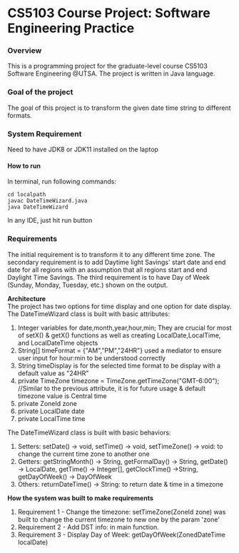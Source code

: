 # CS5103 Course Project: Software Engineering Practice
### Overview
<div>
  This is a programming project for the graduate-level course CS5103 Software Engineering @UTSA. The project is written in Java language. 
</div>

### Goal of the project
<div>
  The goal of this project is to transform the given date time string to different formats.     
</div>

<!---
  1. Requirement Engineering: Write user stories and test cases of the program you are writing.
  2. Design: Adapt your software design based on new requirements posted later.
  3. Implementation: Implement your code based on version control system and make changes to implementation based on new requirements.
  4. Testing: Write unit tests for your classes.
  5. Tool Application: Apply code clone detection, static bug detection on your code base and report results.
--->
### System Requirement
  Need to have JDK8 or JDK11 installed on the laptop
  #### How to run
  
  In terminal, run following commands: 
  ```
  cd localpath
  javac DateTimeWizard.java
  java DateTimeWizard
  ```
  In any IDE, just hit run button<br>
  
### Requirements

  The initial requirement is to transform it to any different time zone. The secondary requirement is to add Daytime light Savings' start date and end date for all regions with an assumption that all regions start and end Daylight Time Savings. The third requirement is to have Day of Week (Sunday, Monday, Tuesday, etc.) shown on the output.
  <br>

<div>
  <b>Architecture</b>
  <br>
  The project has two options for time display and one option for date display. The DateTimeWizard class is built with basic attributes: 
  <ol>
    <li> Integer variables for date,month,year,hour,min; They are crucial for most of setX() & getX() functions as well as creating LocalDate,LocalTime, and LocalDateTime objects</li>
    <li> String[] timeFormat = {"AM","PM","24HR"} used a mediator to ensure user input for hour:min to be understood correctly </li>
    <li> String timeDisplay is for the selected time format to be display with a default value as "24HR" </li>
    <li> private TimeZone timezone = TimeZone.getTimeZone("GMT-6:00"); //Similar to the previous attribute, it is for future usage & default timezone value is Central time</li>
    <li> private ZoneId zone</li>
    <li> private LocalDate date</li>
    <li> private LocalTime time</li>
  </ol>
  
  The DateTimeWizard class is built with basic behaviors: 
  <ol>
    <li> Setters: setDate() -> void, setTime() -> void, setTimeZone() -> void: to change the current time zone to another one</li>
    <li> Getters: getStringMonth() -> String, getFormalDay() -> String, getDate() -> LocalDate, getTime() -> Integer[], getClockTime() ->String, getDayOfWeek() -> DayOfWeek </li>
    <li> Others: returnDateTime() -> String: to return date & time in a timezone </li>
  </ol>
  <b>How the system was built to make requirements</b>
  <ol>
    <li> Requirement 1 - Change the timezone: setTimeZone(ZoneId zone) was built to change the current timezone to new one by the param 'zone'</li>
    <li> Requirement 2 - Add DST info: in main function. </li>
    <li> Requirement 3 - Display Day of Week: getDayOfWeek(ZonedDateTime localDate)</li>
  </ol>
</div>

